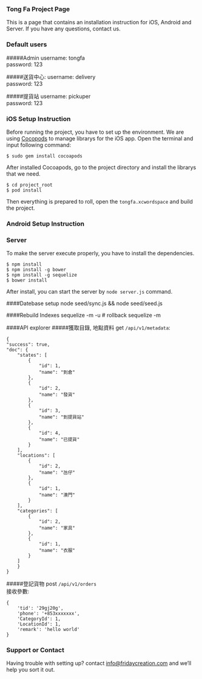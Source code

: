 ### Tong Fa Project Page
This is a page that contains an installation instruction for iOS, Android and Server. If you have any questions, contact us.

### Default users

#####Admin
username: tongfa  
password: 123

#####送貨中心:
username: delivery  
password: 123

#####提貨站
username: pickuper  
password: 123

### iOS Setup Instruction
Before running the project, you have to set up the environment. We are using [Cocopods](http://cocoapods.org) to manage librarys for the iOS app. Open the terminal and input following command:

```
$ sudo gem install cocoapods
```

After installed Cocoapods, go to the project directory and install the librarys that we need.

```
$ cd project_root
$ pod install
```

Then everything is prepared to roll, open the `tongfa.xcwordspace` and build the project.

### Android Setup Instruction


### Server
To make the server execute properly, you have to install the dependencies. 

```
$ npm install
$ npm install -g bower
$ npm install -g sequelize
$ bower install
```

After install, you can start the server by `node server.js` command.

####Datebase setup
	node seed/sync.js && node seed/seed.js

####Rebuild Indexes
	sequelize -m -u # rollback
	sequelize -m

####API explorer
#####獲取目錄, 地點資料
get `/api/v1/metadata`:

	{
	"success": true,
	"doc": {
		"states": [
			{
				"id": 1,
				"name": "到倉"
			},
			{
				"id": 2,
				"name": "發貨"
			},
			{
				"id": 3,
				"name": "到提貨站"
			},
			{
				"id": 4,
				"name": "已提貨"
			}
		],
		"locations": [
			{
				"id": 2,
				"name": "氹仔"
			},
			{
				"id": 1,
				"name": "澳門"
			}
		],
		"categories": [
			{
				"id": 2,
				"name": "家具"
			},
			{
				"id": 1,
				"name": "衣服"
			}
		]
		}
	}

#####登記貨物
post `/api/v1/orders`  
接收參數:  

	{
		'tid': '29gj20g',
		'phone': '+853xxxxxxx',
		'CategoryId': 1,
		'LocationId': 1,
		'remark': 'hello world'
	}

### Support or Contact
Having trouble with setting up? contact info@fridaycreation.com and we’ll help you sort it out.


